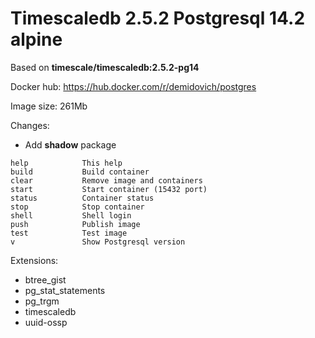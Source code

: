 # Timescaledb 2.5.2 Postgresql 14.2 alpine

Based on **timescale/timescaledb:2.5.2-pg14**

Docker hub: https://hub.docker.com/r/demidovich/postgres

Image size: 261Mb

Changes:

* Add **shadow** package

```
help            This help
build           Build container
clear           Remove image and containers
start           Start container (15432 port)
status          Container status
stop            Stop container
shell           Shell login
push            Publish image
test            Test image
v               Show Postgresql version
```

Extensions:

* btree_gist
* pg_stat_statements
* pg_trgm
* timescaledb
* uuid-ossp
